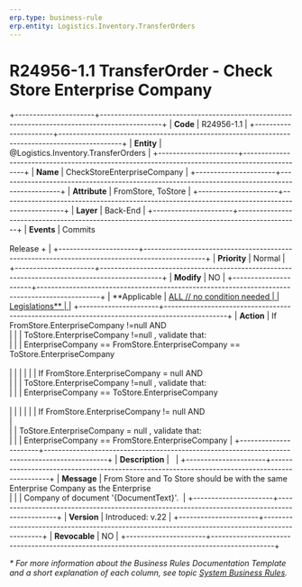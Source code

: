 ```yaml
---
erp.type: business-rule
erp.entity: Logistics.Inventory.TransferOrders
---
```


# R24956-1.1 TransferOrder -  Check Store Enterprise Company 
+----------------------+-----------------------------------------------------------------------------------------------+
| **Code**             | R24956-1.1                                                                                    |
+----------------------+-----------------------------------------------------------------------------------------------+
| **Entity**           | @Logistics.Inventory.TransferOrders                                                           |
+----------------------+-----------------------------------------------------------------------------------------------+
| **Name**             | CheckStoreEnterpriseCompany                                                                   |
+----------------------+-----------------------------------------------------------------------------------------------+
| **Attribute**        | FromStore, ToStore                                                                            |
+----------------------+-----------------------------------------------------------------------------------------------+
| **Layer**            | Back-End                                                                                      |
+----------------------+-----------------------------------------------------------------------------------------------+
| **Events**           | Commits <br> <br> Release +                                                                   |
+----------------------+-----------------------------------------------------------------------------------------------+
| **Priority**         | Normal                                                                                        |
+----------------------+-----------------------------------------------------------------------------------------------+
| **Modify**           | NO                                                                                            |
+----------------------+-----------------------------------------------------------------------------------------------+
| **Applicable         | [ALL // no condition needed                                                                   |
| Legislations**       | ](xref:applicable-legislations)                                                               |
+----------------------+-----------------------------------------------------------------------------------------------+
| **Action**           | If FromStore.EnterpriseCompany !=null AND    <br>                                             |
|                      |    ToStore.EnterpriseCompany !=null , validate that:        <br>                              |
|                      |    EnterpriseCompany == FromStore.EnterpriseCompany == ToStore.EnterpriseCompany <br> <br>    |
|                      |                                                                                               |
|                      | If FromStore.EnterpriseCompany = null AND      <br>                                           |
|                      |    ToStore.EnterpriseCompany !=null , validate that: <br>                                     |
|                      |    EnterpriseCompany == ToStore.EnterpriseCompany <br> <br>                                   |
|                      |                                                                                               |
|                      | If FromStore.EnterpriseCompany != null AND <br>                                               |                         
|                      |    ToStore.EnterpriseCompany = null , validate that: <br>                                     |
|                      |    EnterpriseCompany == FromStore.EnterpriseCompany                                           |
+----------------------+-----------------------------------------------------------------------------------------------+
| **Description**      |                                                          |
+----------------------+-----------------------------------------------------------------------------------------------+
| **Message**          | From Store and To Store should be with the same Enterprise Company as the Enterprise <br>     |
|                      | Company of document '{DocumentText}'.                                                         |
+----------------------+-----------------------------------------------------------------------------------------------+
| **Version**          | Introduced: v.22                                                                              |
+----------------------+-----------------------------------------------------------------------------------------------+
| **Revocable**        | NO                                                                                            |
+----------------------+-----------------------------------------------------------------------------------------------+

*\* For more information about the Business Rules Documentation Template and a short explanation of each column, see
topic [System Business Rules](../templates/template-description-system-business-rules.md).*
